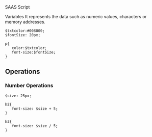 SAAS Script

Variables
It represents the data such as numeric values, characters or memory addresses.
```
$txtcolor:#008000;
$fontSize: 20px;

p{
   color:$txtcolor;
   font-size:$fontSize;
}
```

## Operations
### Number Operations
```
$size: 25px;

h2{
   font-size: $size + 5;
}

h3{
   font-size: $size / 5;
}
```
